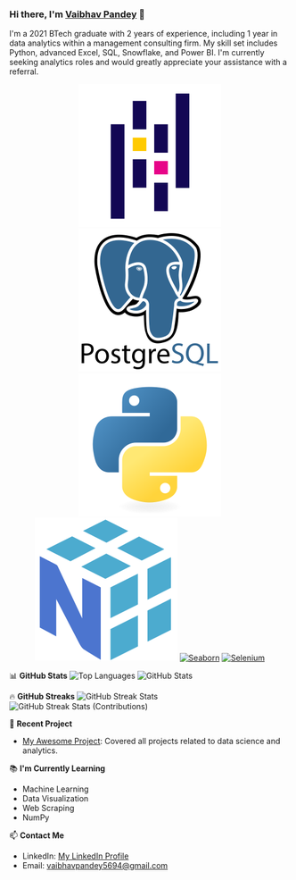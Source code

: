### Hi there, I'm [Vaibhav Pandey](https://www.linkedin.com/in/vaibhav-pandey-298862167) 👋

I'm a 2021 BTech graduate with 2 years of experience, including 1 year in data analytics within a management consulting firm. My skill set includes Python, advanced Excel, SQL, Snowflake, and Power BI. I'm currently seeking analytics roles and would greatly appreciate your assistance with a referral.

<div align="center">
    <a href="https://pandas.pydata.org"><img src="https://raw.githubusercontent.com/devicons/devicon/master/icons/pandas/pandas-original.svg" alt="Pandas"></a>
    <a href="https://www.postgresql.org"><img src="https://raw.githubusercontent.com/devicons/devicon/master/icons/postgresql/postgresql-original-wordmark.svg" alt="PostgreSQL"></a>
    <a href="https://www.python.org"><img src="https://raw.githubusercontent.com/devicons/devicon/master/icons/python/python-original.svg" alt="Python"></a>
    <a href="https://numpy.org"><img src="https://raw.githubusercontent.com/devicons/devicon/master/icons/numpy/numpy-original.svg" alt="NumPy"></a>
    <a href="https://seaborn.pydata.org"><img src="https://seaborn.pydata.org/_images/logo-mark-lightbg.png" alt="Seaborn"></a>
    <a href="https://www.selenium.dev"><img src="https://raw.githubusercontent.com/detain/svg-logos/780f25886640cef088af994181646db2f6b1a3f8/svg/selenium-logo.svg" alt="Selenium"></a>
</div>


📊 **GitHub Stats**
![Top Languages](https://github-readme-stats.vercel.app/api/top-langs/?username=vaibhav5694&show_icons=true&locale=en&layout=compact)
![GitHub Stats](https://github-readme-stats.vercel.app/api?username=vaibhav5694&show_icons=true&locale=en)

🔥 **GitHub Streaks**
![GitHub Streak Stats](https://github-readme-streak-stats.herokuapp.com/?user=vaibhav5694)
![GitHub Streak Stats (Contributions)](https://github-readme-streak-stats.herokuapp.com/?user=vaibhav5694&show_icons=true&theme=dark)

🚀 **Recent Project**
- [My Awesome Project](https://github.com/vaibhav5694): Covered all projects related to data science and analytics.

📚 **I'm Currently Learning**
- Machine Learning
- Data Visualization
- Web Scraping
- NumPy

📫 **Contact Me**
- LinkedIn: [My LinkedIn Profile](https://www.linkedin.com/in/vaibhav-pandey-298862167)
- Email: [vaibhavpandey5694@gmail.com](mailto:vaibhavpandey5694@gmail.com)
